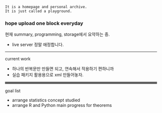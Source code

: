```
It is a homepage and personal archive.
It is just called a playground.
```

### hope upload one block everyday<br />

현재 summary, programming, storage에서 요약하는 중.
- live server 정말 애정합니다.

---

current work

- 하나의 반복문만 만들면 되고, 연속해서 적용하기 편하니까
- 실습 패키지 활용용으로 xml 만들어놓자.

<hr style="border-style: dotted; opacity: 0.7;" />
goal list

- arrange statistics concept studied
- arrange R and Python main progress for theorems
